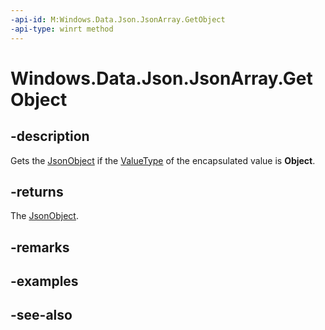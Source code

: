 ----api-id: M:Windows.Data.Json.JsonArray.GetObject
-api-type: winrt method
---<!-- Method syntaxpublic Windows.Data.Json.JsonObject GetObject()--># Windows.Data.Json.JsonArray.GetObject## -descriptionGets the [JsonObject](jsonobject.md) if the [ValueType](ijsonvalue_valuetype.md) of the encapsulated value is **Object**.## -returnsThe [JsonObject](jsonobject.md).## -remarks## -examples## -see-also